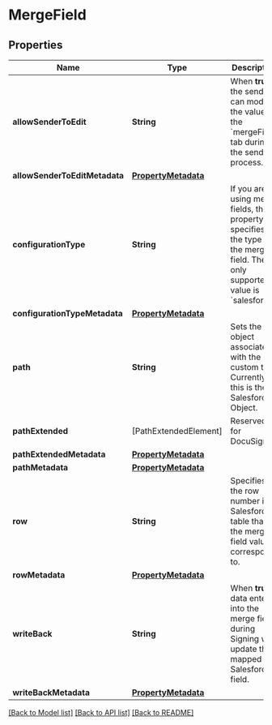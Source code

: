 # MergeField

## Properties
Name | Type | Description | Notes
------------ | ------------- | ------------- | -------------
**allowSenderToEdit** | **String** | When **true**, the sender can modify the value of the &#x60;mergeField&#x60; tab during the sending process. | [optional] 
**allowSenderToEditMetadata** | [**PropertyMetadata**](PropertyMetadata.md) |  | [optional] 
**configurationType** | **String** | If you are using merge fields, this property specifies the type of the merge field. The only supported value is &#x60;salesforce&#x60;. | [optional] 
**configurationTypeMetadata** | [**PropertyMetadata**](PropertyMetadata.md) |  | [optional] 
**path** | **String** | Sets the object associated with the custom tab. Currently this is the Salesforce Object. | [optional] 
**pathExtended** | [PathExtendedElement] | Reserved for DocuSign. | [optional] 
**pathExtendedMetadata** | [**PropertyMetadata**](PropertyMetadata.md) |  | [optional] 
**pathMetadata** | [**PropertyMetadata**](PropertyMetadata.md) |  | [optional] 
**row** | **String** | Specifies the row number in a Salesforce table that the merge field value corresponds to. | [optional] 
**rowMetadata** | [**PropertyMetadata**](PropertyMetadata.md) |  | [optional] 
**writeBack** | **String** | When **true**, data entered into the merge field during Signing will update the mapped Salesforce field. | [optional] 
**writeBackMetadata** | [**PropertyMetadata**](PropertyMetadata.md) |  | [optional] 

[[Back to Model list]](../README.md#documentation-for-models) [[Back to API list]](../README.md#documentation-for-api-endpoints) [[Back to README]](../README.md)


